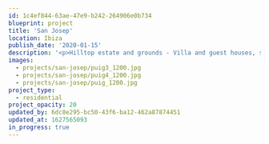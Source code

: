 ```yaml
---
id: 1c4ef844-63ae-47e9-b242-264906e0b734
blueprint: project
title: 'San Josep'
location: Ibiza
publish_date: '2020-01-15'
description: '<p>Hilltop estate and grounds - Villa and guest houses, spa and club house  <em>- completing Summer 2022</em></p><p>San Josep, Ibiza</p>'
images:
  - projects/san-josep/puig3_1200.jpg
  - projects/san-josep/puig4_1200.jpg
  - projects/san-josep/puig_1200.jpg
project_type:
  - residential
project_opacity: 20
updated_by: 6dc8e295-bc50-43f6-ba12-462a87874451
updated_at: 1627565093
in_progress: true
---
```

